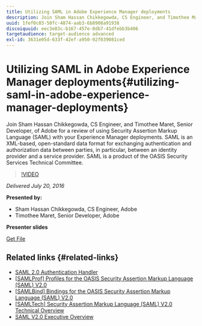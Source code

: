 ```yaml
---
title: Utilizing SAML in Adobe Experience Manager deployments
description: Join Sham Hassan Chikkegowda, CS Engineer, and Timothee Maret, Senior Developer, of Adobe for a review of using Security Assertion Markup Language (SAML) with your Experience Manager deployments. SAML is an XML-based, open-standard data format for exchanging authentication and authorization data between parties, in particular, between an identity provider and a service provider.  SAML is a product of the OASIS Security Services Technical Committee.
uuid: 1fef0c03-50fc-4874-aab3-6b8908a91938
discoiquuid: eec3e83c-b167-457e-8db7-41dfebb3b406
targetaudience: target-audience advanced
exl-id: 3631e05d-633f-42ef-a950-92f039081ced
---
```

# Utilizing SAML in Adobe Experience Manager deployments{#utilizing-saml-in-adobe-experience-manager-deployments}

Join Sham Hassan Chikkegowda, CS Engineer, and Timothee Maret, Senior Developer, of Adobe for a review of using Security Assertion Markup Language (SAML) with your Experience Manager deployments. SAML is an XML-based, open-standard data format for exchanging authentication and authorization data between parties, in particular, between an identity provider and a service provider.  SAML is a product of the OASIS Security Services Technical Committee.

>[!VIDEO](https://video.tv.adobe.com/v/19299/?quality=9)

*Delivered July 20, 2016*

**Presented by:**

* Sham Hassan Chikkegowda, CS Engineer, Adobe
* Timothee Maret, Senior Developer, Adobe

**Presenter slides**

[Get File](assets/aem-gems-072016-saml.pdf)

## Related links {#related-links}

* [SAML 2.0 Authentication Handler](https://docs.adobe.com/docs/en/aem/6-2/administer/security/saml-2-0-authenticationhandler.html)
* [[SAMLProf] Profiles for the OASIS Security Assertion Markup Language (SAML) V2.0](https://docs.oasis-open.org/security/saml/v2.0/saml-profiles-2.0-os.pdf)
* [[SAMLBind] Bindings for the OASIS Security Assertion Markup Language (SAML) V2.0](https://docs.oasis-open.org/security/saml/v2.0/saml-bindings-2.0-os.pdf)
* [[SAMLTech] Security Assertion Markup Language (SAML) V2.0 Technical Overview](https://www.oasis-open.org/committees/download.php/27819/sstc-saml-tech-overview-2.0-cd-02.pdf)
* [SAML V2.0 Executive Overview](https://www.oasis-open.org/committees/download.php/13525/sstc-saml-exec-overview-2.0-cd-01-2col.pdf)
